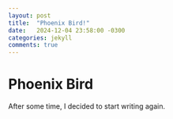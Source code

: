 ```yaml
---
layout: post
title:  "Phoenix Bird!"
date:   2024-12-04 23:58:00 -0300
categories: jekyll
comments: true
---
```


# Phoenix Bird

After some time, I decided to start writing again.